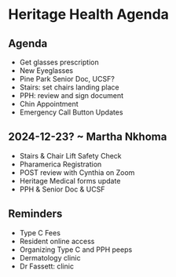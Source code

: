 # Heritage Health Agenda


## Agenda

* Get glasses prescription
* New Eyeglasses
* Pine Park Senior Doc, UCSF?
* Stairs: set chairs landing place
* PPH: review and sign document
* Chin Appointment
* Emergency Call Button Updates

## 2024-12-23? ~ Martha Nkhoma

* Stairs & Chair Lift Safety Check
* Pharamerica Registration
* POST review with Cynthia on Zoom
* Heritage Medical forms update
* PPH &amp; Senior Doc &amp; UCSF

## Reminders

* Type C Fees
* Resident online access
* Organizing Type C and PPH peeps
* Dermatology clinic
* Dr Fassett: clinic
